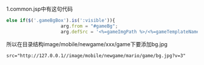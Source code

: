1.common.jsp中有这句代码

```javascript
else if($('.gameBgBox').is(':visible')){
                    arg.from = "#gameBg";
                    arg.defSrc = '<%=gameImgPath %>/<%=gameTemplateName%>/game/bg.jpg';
```

所以在目录结构image/mobile/newgame/xxx/game下要添加bg.jpg

```html
src="http://127.0.0.1//image/mobile/newgame/mario/game/bg.jpg?v=3"
```



